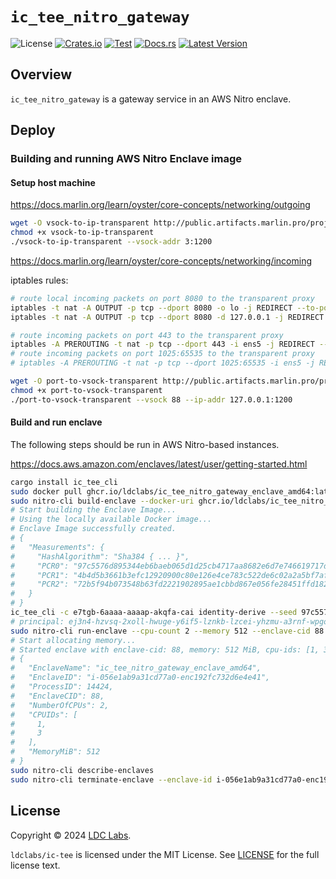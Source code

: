 # `ic_tee_nitro_gateway`
![License](https://img.shields.io/crates/l/ic_tee_nitro_gateway.svg)
[![Crates.io](https://img.shields.io/crates/d/ic_tee_nitro_gateway.svg)](https://crates.io/crates/ic_tee_nitro_gateway)
[![Test](https://github.com/ldclabs/ic-tee/actions/workflows/test.yml/badge.svg)](https://github.com/ldclabs/ic-tee/actions/workflows/test.yml)
[![Docs.rs](https://img.shields.io/docsrs/ic_tee_nitro_gateway?label=docs.rs)](https://docs.rs/ic_tee_nitro_gateway)
[![Latest Version](https://img.shields.io/crates/v/ic_tee_nitro_gateway.svg)](https://crates.io/crates/ic_tee_nitro_gateway)

## Overview
`ic_tee_nitro_gateway` is a gateway service in an AWS Nitro enclave.

## Deploy
### Building and running AWS Nitro Enclave image

#### Setup host machine

https://docs.marlin.org/learn/oyster/core-concepts/networking/outgoing

```bash
wget -O vsock-to-ip-transparent http://public.artifacts.marlin.pro/projects/enclaves/vsock-to-ip-transparent_v1.0.0_linux_amd64
chmod +x vsock-to-ip-transparent
./vsock-to-ip-transparent --vsock-addr 3:1200
```

https://docs.marlin.org/learn/oyster/core-concepts/networking/incoming

iptables rules:
```bash
# route local incoming packets on port 8080 to the transparent proxy
iptables -t nat -A OUTPUT -p tcp --dport 8080 -o lo -j REDIRECT --to-port 1200
iptables -t nat -A OUTPUT -p tcp --dport 8080 -d 127.0.0.1 -j REDIRECT --to-port 1200

# route incoming packets on port 443 to the transparent proxy
iptables -A PREROUTING -t nat -p tcp --dport 443 -i ens5 -j REDIRECT --to-port 1200
# route incoming packets on port 1025:65535 to the transparent proxy
# iptables -A PREROUTING -t nat -p tcp --dport 1025:65535 -i ens5 -j REDIRECT --to-port 1200
```

```bash
wget -O port-to-vsock-transparent http://public.artifacts.marlin.pro/projects/enclaves/port-to-vsock-transparent_v1.0.0_linux_amd64
chmod +x port-to-vsock-transparent
./port-to-vsock-transparent --vsock 88 --ip-addr 127.0.0.1:1200
```

#### Build and run enclave

The following steps should be run in AWS Nitro-based instances.

https://docs.aws.amazon.com/enclaves/latest/user/getting-started.html

```bash
cargo install ic_tee_cli
sudo docker pull ghcr.io/ldclabs/ic_tee_nitro_gateway_enclave_amd64:latest
sudo nitro-cli build-enclave --docker-uri ghcr.io/ldclabs/ic_tee_nitro_gateway_enclave_amd64:latest --output-file ic_tee_nitro_gateway_enclave_amd64.eif
# Start building the Enclave Image...
# Using the locally available Docker image...
# Enclave Image successfully created.
# {
#   "Measurements": {
#     "HashAlgorithm": "Sha384 { ... }",
#     "PCR0": "97c5576d895344eb6baeb065d1d25cb4717aa8682e6d7e746619717de75dcc983e8b31417ecea299f10aeb6bbb696e30",
#     "PCR1": "4b4d5b3661b3efc12920900c80e126e4ce783c522de6c02a2a5bf7af3a2b9327b86776f188e4be1c1c404a129dbda493",
#     "PCR2": "72b5f94b073548b63fd2221902895ae1cbbd867e056fe28451ffd1824b948beac58406f67013a1eb418df509c9ed326c"
#   }
# }
ic_tee_cli -c e7tgb-6aaaa-aaaap-akqfa-cai identity-derive --seed 97c5576d895344eb6baeb065d1d25cb4717aa8682e6d7e746619717de75dcc983e8b31417ecea299f10aeb6bbb696e30
# principal: ej3n4-hzvsq-2xoll-hwuge-y6if5-lznkb-lzcei-yhzmu-a3rnf-wpgov-jqe
sudo nitro-cli run-enclave --cpu-count 2 --memory 512 --enclave-cid 88 --eif-path ic_tee_nitro_gateway_enclave_amd64.eif
# Start allocating memory...
# Started enclave with enclave-cid: 88, memory: 512 MiB, cpu-ids: [1, 3]
# {
#   "EnclaveName": "ic_tee_nitro_gateway_enclave_amd64",
#   "EnclaveID": "i-056e1ab9a31cd77a0-enc192fc732d6e4e41",
#   "ProcessID": 14424,
#   "EnclaveCID": 88,
#   "NumberOfCPUs": 2,
#   "CPUIDs": [
#     1,
#     3
#   ],
#   "MemoryMiB": 512
# }
sudo nitro-cli describe-enclaves
sudo nitro-cli terminate-enclave --enclave-id i-056e1ab9a31cd77a0-enc193006607ea8974
```

## License
Copyright © 2024 [LDC Labs](https://github.com/ldclabs).

`ldclabs/ic-tee` is licensed under the MIT License. See [LICENSE](../../LICENSE-MIT) for the full license text.